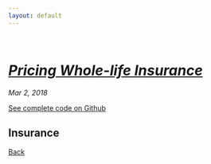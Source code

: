 ```yaml
---
layout: default
---
```

<br>

# [_Pricing Whole-life Insurance_](./index.html)
<i>Mar 2, 2018</i>

<a href="https://github.com/yipeichan/Life-Insurance-with-Annuity">See complete code on Github</a>

## Insurance









[Back](./)
